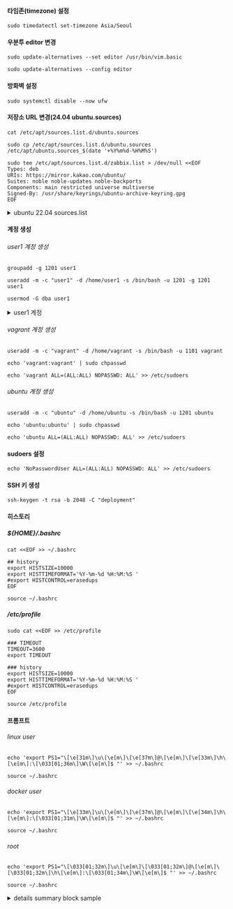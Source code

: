 #### 타임존(timezone) 설정
```
sudo timedatectl set-timezone Asia/Seoul
```

#### 우분투 editor 변경
```
sudo update-alternatives --set editor /usr/bin/vim.basic
```
```
sudo update-alternatives --config editor
```

#### 방화벽 설정
```
sudo systemctl disable --now ufw
```

#### 저장소 URL 변경(24.04 ubuntu.sources)
```
cat /etc/apt/sources.list.d/ubuntu.sources
```
```
sudo cp /etc/apt/sources.list.d/ubuntu.sources /etc/apt/ubuntu.sources_$(date '+%Y%m%d-%H%M%S')
```
```
sudo tee /etc/apt/sources.list.d/zabbix.list > /dev/null <<EOF
Types: deb
URIs: https://mirror.kakao.com/ubuntu/
Suites: noble noble-updates noble-backports
Components: main restricted universe multiverse
Signed-By: /usr/share/keyrings/ubuntu-archive-keyring.gpg
EOF
```
<details>
<summary>ubuntu 22.04 sources.list</summary>

```
cat /etc/apt/sources.list
```
```
sudo cp /etc/apt/sources.list /etc/apt/sources.list.bk
```
```
sudo sed -i 's/http:\/\/archive.ubuntu.com/https:\/\/mirror.kakao.com/g' /etc/apt/sources.list
```
```
sudo sed -i 's/http:\/\/kr.archive.ubuntu.com/https:\/\/mirror.kakao.com/g' /etc/apt/sources.list
```
```
sudo sed -i 's/kr.archive.ubuntu.com/mirror.kakao.com/g' /etc/apt/sources.list
```
</details>

#### 계정 생성
###### user1 계정 생성
```
groupadd -g 1201 user1
```
```
useradd -m -c "user1" -d /home/user1 -s /bin/bash -u 1201 -g 1201 user1
```
```
usermod -G dba user1
```
<details>
<summary>user1 계정</summary>

```
useradd -m -c "user1" -d /home/user1 -s /bin/bash -u 1201 user1
```
</details>

###### vagrant 계정 생성
```
useradd -m -c "vagrant" -d /home/vagrant -s /bin/bash -u 1101 vagrant
```
```
echo 'vagrant:vagrant' | sudo chpasswd
```
```
echo 'vagrant ALL=(ALL:ALL) NOPASSWD: ALL' >> /etc/sudoers
```
###### ubuntu 계정 생성
```
useradd -m -c "ubuntu" -d /home/ubuntu -s /bin/bash -u 1201 ubuntu
```
```
echo 'ubuntu:ubuntu' | sudo chpasswd
```
```
echo 'ubuntu ALL=(ALL:ALL) NOPASSWD: ALL' >> /etc/sudoers
```

#### sudoers 설정
```
echo 'NoPasswordUser ALL=(ALL:ALL) NOPASSWD: ALL' >> /etc/sudoers
```

#### SSH 키 생성
```
ssh-keygen -t rsa -b 2048 -C "deployment"
```

#### 히스토리
##### ${HOME}/.bashrc
```
cat <<EOF >> ~/.bashrc

## history
export HISTSIZE=10000
export HISTTIMEFORMAT='%Y-%m-%d %H:%M:%S '
#export HISTCONTROL=erasedups
EOF
```
```
source ~/.bashrc
```

##### /etc/profile
```
sudo cat <<EOF >> /etc/profile

### TIMEOUT
TIMEOUT=3600
export TIMEOUT

### history
export HISTSIZE=10000
export HISTTIMEFORMAT='%Y-%m-%d %H:%M:%S '
#export HISTCONTROL=erasedups
EOF
```
```
source /etc/profile
```

#### 프롬프트
###### linux user 
```
echo 'export PS1="\[\e[31m\]\u\[\e[m\]\[\e[37m\]@\[\e[m\]\[\e[33m\]\h\[\e[m\]:\[\033[01;36m\]\W\[\e[m\]$ "' >> ~/.bashrc
```
```
source ~/.bashrc
```
###### docker user
```
echo 'export PS1="\[\e[33m\]\u\[\e[m\]\[\e[37m\]@\[\e[m\]\[\e[34m\]\h\[\e[m\]:\[\033[01;31m\]\W\[\e[m\]$ "' >> ~/.bashrc
```
```
source ~/.bashrc
```
###### root
```
echo 'export PS1="\[\033[01;32m\]\u\[\e[m\]\[\033[01;32m\]@\[\e[m\]\[\033[01;32m\]\h\[\e[m\]:\[\033[01;34m\]\W\[\e[m\]$ "' >> ~/.bashrc
```
```
source ~/.bashrc
```

<details>
<summary>details summary block sample</summary>

details block sample

</details>
